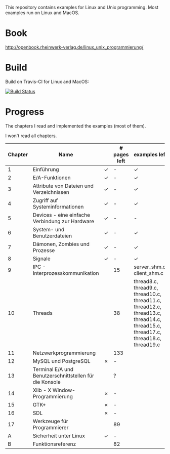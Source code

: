 This repository contains examples for Linux and Unix programming. Most examples run on Linux and MacOS.


# Book
http://openbook.rheinwerk-verlag.de/linux_unix_programmierung/


# Build
Build on Travis-CI for Linux and MacOS:

[![Build Status](https://travis-ci.org/LukasWoodtli/LinuxUnixDevelopment.svg?branch=master)](https://travis-ci.org/LukasWoodtli/LinuxUnixDevelopment)


# Progress

The chapters I read and implemented the examples (most of them).

I won't read all chapters.

| Chapter | Name                                               |   | # pages left | examples left |
|---------|----------------------------------------------------|---|--------------|---------------|
| 1  | Einführung                                              | ✓ |   -          |       ✓       |
| 2  | E/A-Funktionen                                          | ✓ |   -          |       ✓       |
| 3  | Attribute von Dateien und Verzeichnissen                | ✓ |   -          |       ✓       |
| 4  | Zugriff auf Systeminformationen                         | ✓ |   -          |       ✓       |
| 5  | Devices - eine einfache Verbindung zur Hardware         | ✓ |   -          |       -       |
| 6  | System- und Benutzerdateien                             | ✓ |   -          |       ✓       |
| 7  | Dämonen, Zombies und Prozesse                           | ✓ |   -          |       ✓       |
| 8  | Signale                                                 | ✓ |   -          |       ✓       |
| 9  | IPC - Interprozesskommunikation                         |   |   15         | server_shm.c, client_shm.c |
| 10 | Threads                                                 |   |   38         | thread8.c, thread9.c, thread10.c, thread11.c, thread12.c, thread13.c, thread14.c, thread15.c, thread17.c, thread18.c, thread19.c |
| 11 | Netzwerkprogrammierung                                  |   |  133         |         |
| 12 | MySQL und PostgreSQL                                    | ✗ |   -          |         |
| 13 | Terminal E/A und Benutzerschnittstellen für die Konsole |   |   ?          |         |
| 14 | Xlib - X Window-Programmierung                          | ✗ |   -          |         |
| 15 | GTK+                                                    | ✗ |   -          |         |
| 16 | SDL                                                     | ✗ |   -          |         |
| 17 | Werkzeuge für Programmierer                             |   |   89         |         |
| A  | Sicherheit unter Linux                                  | ✓ |   -          |         |
| B  | Funktionsreferenz                                       |   |   82         |         |
